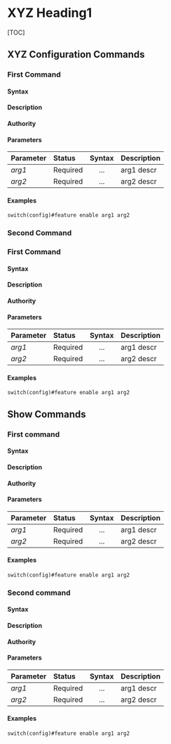 <!--

The following are guidelines for writing OPS documentation

See the https://github.com/adam-p/markdown-here/wiki/Markdown-Cheatsheet for additional information about markdown text.
Here are a few suggestions in regards to style and grammar:
* Use active voice. With active voice, the subject is the doer of the action. Tell the reader what
to do by using the imperative mood, for example, Press Enter to view the next screen. See https://en.wikipedia.org/wiki/Active_voice for more information about the active voice.
* Use present tense. See https://en.wikipedia.org/wiki/Present_tense for more information about using the present tense.
* See https://en.wikipedia.org/wiki/Wikipedia%3aManual_of_Style for an online style guide.
* Remember to use articles (a, an, and the), see https://owl.english.purdue.edu/owl/resource/540/01/ for more information on when and how to use them.

Formatting guidelines

Diagrams:
When adding a diagram, make sure that ```ditaa is before the diagram and ``` is after the diagram, as shown in the following graphic.

```ditaa
+----+   +----+
|    +---+    |
+----+   +----+
```

Adding example commands:
When you add an example within a step, it must be indented and proceeded by only one empty line and followed by only one empty line; otherwise the numbering in the procedure will be disrupted. A correct example is shown in the following example:

1. Step 1 Description

 ```
 example here
 ```

2. Step 2 Description

Spacing:
A space must be proceeded after:
- A hash tag in the heading, as in ## My heading
- A bullet, as in – first bullet
- A number, as in 1. First step

CLI tables:
Make sure your tables in the CLI document are properly formatted and contain the required information. The following is example formatting.
| Parameter | Status   | Syntax |               Description          |
|-----------|----------|--------|------------------------|
| interface   | Required | String| The interface name|
| brief   | Optional | Literal | Displays brief information of the interface|

Each parameter in the CLI command should be described, even though it might have been described in a previous command.

-->

# XYZ Heading1 #
<!--Provide the name of the grouping of commands, for example, LLDP commands-->

[TOC]
<!-- Remove the TOC tag and replace with an actual table of contents -->

## XYZ Configuration Commands ##

### First Command ###

#### Syntax ####
<!-- For example,    command [optional parameter] <user-input> [choose|one] -->

#### Description ####
<!-- Provide a description of the command. -->

#### Authority ####
<!-- Provide who is authorized to use this command, such as Super Admin or all users. -->

#### Parameters ####
<!-- Provide for the parameters for the command. -->

| Parameter | Status   | Syntax         | Description                           |
|:-----------|:----------|:----------------:|:---------------------------------------|
| *arg1* | Required | ... | arg1 descr |
| *arg2* | Required | ... | arg2 descr |

#### Examples ####
<!--    myprogramstart -s process_xyz-->

```
switch(config)#feature enable arg1 arg2
```

### Second Command ###
<!--Change the value of the anchor tag above, so this command can be directly linked. -->

### First Command ###

#### Syntax ####
<!-- For example,    command [optional parameter] <user-input> [choose|one] -->

#### Description ####
<!-- Provide a description of the command. -->

#### Authority ####
<!-- Provide who is authorized to use this command, such as Super Admin or all users. -->

#### Parameters ####
<!-- Provide for the parameters for the command. -->

| Parameter | Status   | Syntax         | Description                           |
|:-----------|:----------|:----------------:|:---------------------------------------|
| *arg1* | Required | ... | arg1 descr |
| *arg2* | Required | ... | arg2 descr |

#### Examples ####
<!--    myprogramstart -s process_xyz-->

```
switch(config)#feature enable arg1 arg2
```

## Show Commands ##

### First command ###
<!--Change the value of the anchor tag above, so this command can be directly linked. -->

#### Syntax ####
<!--For example,    myprogramstart [option] <process_name> -->

#### Description ####
<!--Provide a description of the command. -->

#### Authority ####
<!--Provide who is authorized to use this command, such as Super Admin or all users.-->

#### Parameters ####
<!--Provide for the parameters for the command.-->

| Parameter | Status   | Syntax         | Description                           |
|:-----------|:----------|:----------------:|:---------------------------------------|
| *arg1* | Required | ... | arg1 descr |
| *arg2* | Required | ... | arg2 descr |

#### Examples ####
<!--    myprogramstart -s process_xyz-->

```
switch(config)#feature enable arg1 arg2
```

### Second command ###
<!--Change the value of the anchor tag above, so this command can be directly linked. -->

#### Syntax ####
<!--For example,    myprogramstart [option] <process_name> -->

#### Description ####
<!--Provide a description of the command. -->

#### Authority ####
<!--Provide who is authorized to use this command, such as Super Admin or all users.-->

#### Parameters ####
<!--Provide for the parameters for the command.-->

| Parameter | Status   | Syntax         | Description                           |
|:-----------|:----------|:----------------:|:---------------------------------------|
| *arg1* | Required | ... | arg1 descr |
| *arg2* | Required | ... | arg2 descr |

#### Examples ####
<!--    myprogramstart -s process_xyz-->

```
switch(config)#feature enable arg1 arg2
```
